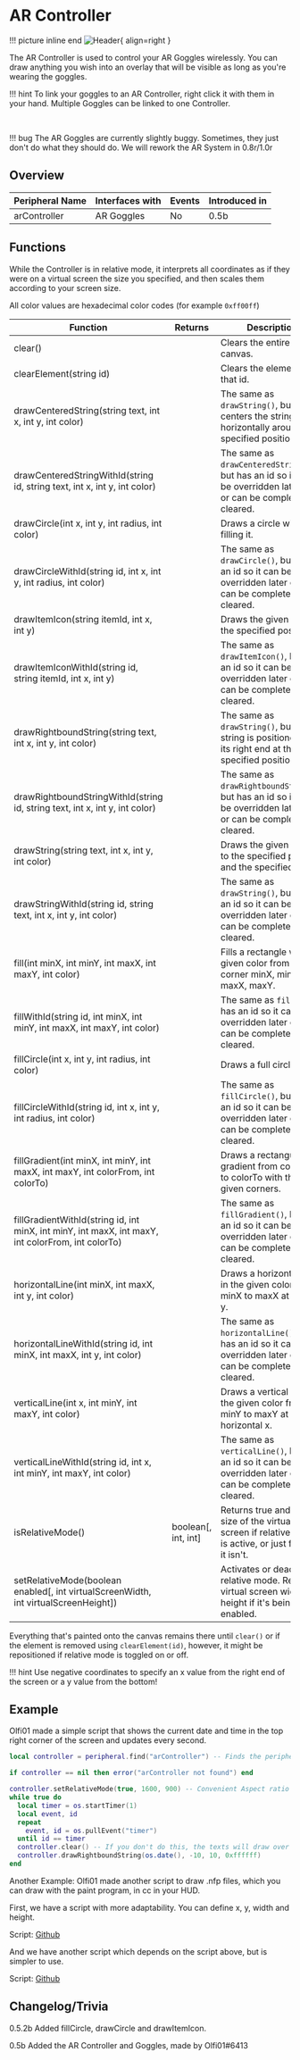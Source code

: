# AR Controller

!!! picture inline end
    ![Header](https://srendi.de/wp-content/uploads/2021/04/AR-Controller.png){ align=right }

The AR Controller is used to control your AR Goggles wirelessly. You can draw anything you wish into an overlay that will be visible as long as you're wearing the goggles.

!!! hint
    To link your goggles to an AR Controller, right click it with them in your hand. Multiple Goggles can be linked to one Controller.

<br>

!!! bug
    The AR Goggles are currently slightly buggy. Sometimes, they just don't do what they should do. We will rework the AR System in 0.8r/1.0r

## Overview

| Peripheral Name | Interfaces with | Events | Introduced in |
| --------------- | --------------- | ------ | ------------- |
| arController    | AR Goggles      | No     | 0.5b          |

## Functions

While the Controller is in relative mode, it interprets all coordinates as if they were on a virtual screen the size you specified, and then scales them according to your screen size.

All color values are hexadecimal color codes (for example `0xff00ff`)

| Function                                                                                         | Returns               | Description                                                                                                       |
| ------------------------------------------------------------------------------------------------ | --------------------- | ----------------------------------------------------------------------------------------------------------------- |
| clear()                                                                                          |                       | Clears the entire canvas.                                                                                         |
| clearElement(string id)                                                                          |                       | Clears the element with that id.                                                                                  |
| drawCenteredString(string text, int x, int y, int color)                                         |                       | The same as `drawString()`, but centers the string horizontally around the specified position.                    |
| drawCenteredStringWithId(string id, string text, int x, int y, int color)                        |                       | The same as `drawCenteredString()`, but has an id so it can be overridden later on or can be completely cleared.  |
| drawCircle(int x, int y, int radius, int color)                                                  |                       | Draws a circle without filling it.                                                                                |
| drawCircleWithId(string id, int x, int y, int radius, int color)                                 |                       | The same as `drawCircle()`, but has an id so it can be overridden later on or can be completely cleared.          |
| drawItemIcon(string itemId, int x, int y)                                                        |                       | Draws the given item to the specified position.                                                                   |
| drawItemIconWithId(string id, string itemId, int x, int y)                                       |                       | The same as `drawItemIcon()`, but has an id so it can be overridden later on or can be completely cleared.        |
| drawRightboundString(string text, int x, int y, int color)                                       |                       | The same as `drawString()`, but the string is positioned with its right end at the specified position.            |
| drawRightboundStringWithId(string id, string text, int x, int y, int color)                      |                       | The same as `drawRightboundString()`, but has an id so it can be overridden later on or can be completely cleared.|
| drawString(string text, int x, int y, int color)                                                 |                       | Draws the given string to the specified position and the specified color.                                         |
| drawStringWithId(string id, string text, int x, int y, int color)                                |                       | The same as `drawString()`, but has an id so it can be overridden later on or can be completely cleared.          |
| fill(int minX, int minY, int maxX, int maxY, int color)                                          |                       | Fills a rectangle with the given color from the corner minX, minY to maxX, maxY.                                  |
| fillWithId(string id, int minX, int minY, int maxX, int maxY, int color)                         |                       | The same as `fill()`, but has an id so it can be overridden later on or can be completely cleared.                |
| fillCircle(int x, int y, int radius, int color)                                                  |                       | Draws a full circle.                                                                                              |
| fillCircleWithId(string id, int x, int y, int radius, int color)                                 |                       | The same as `fillCircle()`, but has an id so it can be overridden later on or can be completely cleared.          |
| fillGradient(int minX, int minY, int maxX, int maxY, int colorFrom, int colorTo)                 |                       | Draws a rectangular gradient from colorFrom to colorTo with the given corners.                                    |
| fillGradientWithId(string id, int minX, int minY, int maxX, int maxY, int colorFrom, int colorTo)|                       | The same as `fillGradient()`, but has an id so it can be overridden later on or can be completely cleared.        |
| horizontalLine(int minX, int maxX, int y, int color)                                             |                       | Draws a horizontal line in the given color from minX to maxX at vertical y.                                       |
| horizontalLineWithId(string id, int minX, int maxX, int y, int color)                            |                       | The same as `horizontalLine()`, but has an id so it can be overridden later on or can be completely cleared.      |
| verticalLine(int x, int minY, int maxY, int color)                                               |                       | Draws a vertical line in the given color from minY to maxY at horizontal x.                                       |
| verticalLineWithId(string id, int x, int minY, int maxY, int color)                              |                       | The same as `verticalLine()`, but has an id so it can be overridden later on or can be completely cleared.        |
| isRelativeMode()                                                                                 | boolean\[, int, int\] | Returns true and the size of the virtual screen if relative mode is active, or just false if it isn't.            |
| setRelativeMode(boolean enabled\[, int virtualScreenWidth, int virtualScreenHeight\])            |                       | Activates or deactivates relative mode. Requires virtual screen width and height if it's being enabled.           |
Everything that's painted onto the canvas remains there until `clear()` or if the element is removed using `clearElement(id)`, however, it might be repositioned if relative mode is toggled on or off.

!!! hint
    Use negative coordinates to specify an x value from the right end of the screen or a y value from the bottom!

## Example

Olfi01 made a simple script that shows the current date and time in the top right corner of the screen and updates every second.

```lua
local controller = peripheral.find("arController") -- Finds the peripheral if one is connected

if controller == nil then error("arController not found") end

controller.setRelativeMode(true, 1600, 900) -- Convenient Aspect ratio for most screens
while true do
  local timer = os.startTimer(1)
  local event, id
  repeat
    event, id = os.pullEvent("timer")
  until id == timer
  controller.clear() -- If you don't do this, the texts will draw over each other
  controller.drawRightboundString(os.date(), -10, 10, 0xffffff)
end
```

Another Example:
Olfi01 made another script to draw .nfp files, which you can draw with the paint program, in cc in your HUD.

First, we have a script with more adaptability. You can define x, y, width and height.

Script: [Github](https://gist.github.com/Seniorendi/ce4971245b20fb031ca9b65ec4fcb4d0)

And we have another script which depends on the script above, but is simpler to use.

Script: [Github](https://gist.github.com/Seniorendi/954e9888fac01efe8f23e82d0ae06e92)

## Changelog/Trivia

0.5.2b
Added fillCircle, drawCircle and drawItemIcon.

0.5b
Added the AR Controller and Goggles, made by Olfi01#6413
